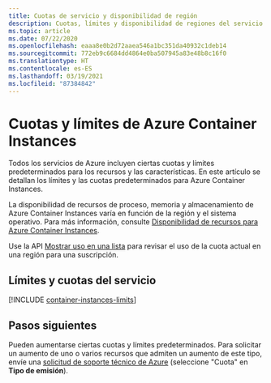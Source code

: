 ```yaml
---
title: Cuotas de servicio y disponibilidad de región
description: Cuotas, límites y disponibilidad de regiones del servicio Azure Container Instances.
ms.topic: article
ms.date: 07/22/2020
ms.openlocfilehash: eaaa8e0b2d72aaea546a1bc351da40932c1deb14
ms.sourcegitcommit: 772eb9c6684dd4864e0ba507945a83e48b8c16f0
ms.translationtype: HT
ms.contentlocale: es-ES
ms.lasthandoff: 03/19/2021
ms.locfileid: "87384842"
---
```

# <a name="quotas-and-limits-for-azure-container-instances"></a>Cuotas y límites de Azure Container Instances

Todos los servicios de Azure incluyen ciertas cuotas y límites predeterminados para los recursos y las características. En este artículo se detallan los límites y las cuotas predeterminados para Azure Container Instances.

La disponibilidad de recursos de proceso, memoria y almacenamiento de Azure Container Instances varía en función de la región y el sistema operativo. Para más información, consulte [Disponibilidad de recursos para Azure Container Instances](container-instances-region-availability.md).

Use la API [Mostrar uso en una lista](/rest/api/container-instances/location/listusage) para revisar el uso de la cuota actual en una región para una suscripción.

## <a name="service-quotas-and-limits"></a>Límites y cuotas del servicio

[!INCLUDE [container-instances-limits](../../includes/container-instances-limits.md)]

## <a name="next-steps"></a>Pasos siguientes

Pueden aumentarse ciertas cuotas y límites predeterminados. Para solicitar un aumento de uno o varios recursos que admiten un aumento de este tipo, envíe una [solicitud de soporte técnico de Azure][azure-support] (seleccione "Cuota" en **Tipo de emisión**).

<!-- LINKS - External -->
[azure-support]: https://ms.portal.azure.com/#blade/Microsoft_Azure_Support/HelpAndSupportBlade/newsupportrequest
